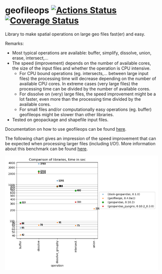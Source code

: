 # geofileops [![Actions Status](https://github.com/geofileops/geofileops/actions/workflows/tests.yml/badge.svg?branch=master)](https://github.com/geofileops/geofileops/actions?query=workflow%3ATests) [![Coverage Status](https://codecov.io/gh/geofileops/geofileops/branch/master/graph/badge.svg)](https://codecov.io/gh/geofileops/geofileops)
Library to make spatial operations on large geo files fast(er) and easy.

Remarks: 
* Most typical operations are available: buffer, simplify, dissolve, union, erase, intersect,...
* The speed (improvement) depends on the number of available cores, the size of the input files and whether the operation is CPU intensive.
  * For CPU bound operations (eg. intersects,... between large input files) the processing time will decrease depending on the number of available CPU cores. In extreme cases (very large files) the processing time can be divided by the number of available cores.
  * For dissolve on (very) large files, the speed improvement might be a lot faster, even more than the processing time divided by the available cores.
  * For small files and/or computationally easy operations (eg. buffer) geofileops might be slower than other libraries.
* Tested on geopackage and shapefile input files.

Documentation on how to use geofileops can be found [here](https://geofileops.readthedocs.io).

The following chart gives an impression of the speed improvement that can be expected when processing larger files (including I/O!). More information about this benchmark can be found [here](https://github.com/geofileops/geobenchmark).

![Geo benchmark](https://github.com/geofileops/geobenchmark/blob/main/results/GeoBenchmark.png)
